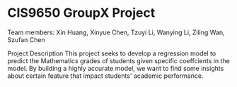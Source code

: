 # CIS9650 GroupX Project

Team members: Xin Huang, Xinyue Chen, Tzuyi Li, Wanying Li, Ziling Wan, Szufan Chen


Project Description
This project seeks to develop a regression model to predict the Mathematics grades of students given specific coeffcients in the model. By building a highly accurate model, we want to find some insights about certain feature that impact students' academic performance. 


